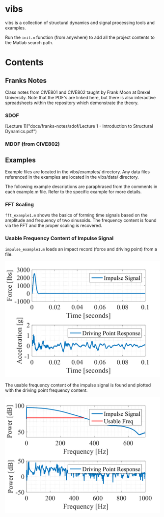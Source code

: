 # vibs

vibs is a collection of structural dynamics and signal processing tools and examples.

Run the `init.m` function (from anywhere) to add all the project contents to the Matlab search path.

# Contents

## Franks Notes
Class notes from CIVE801 and CIVE802 taught by Frank Moon at Drexel University. Note that the PDF's are linked here, but there is also interactive spreadsheets within the repository which demonstrate the theory.

### SDOF
[Lecture 1]("docs/franks-notes/sdof/Lecture 1 - Introduction to Structural Dynamics.pdf")

### MDOF (from CIVE802)




## Examples

Example files are located in the vibs/examples/ directory. Any data files referenced in the examples are located in the vibs/data/ directory.

The following example descriptions are paraphrased from the comments in each example.m file. Refer to the specific example for more details.

### FFT Scaling

`fft_example1.m` shows the basics of forming time signals based on the amplitude and frequency of two sinusoids. The frequency content is found via the FFT and the proper scaling is recovered.

### Usable Frequency Content of Impulse Signal

`impulse_example1.m` loads an impact record (force and driving point) from a file.

![impulse_time](data/impulse_time.png)

The usable frequency content of the impulse signal is found and plotted with the driving point frequency content.

![impulse_freq](data/impulse_freq.png)
